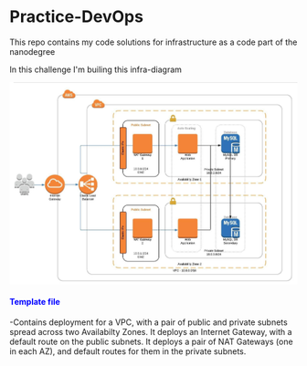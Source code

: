 # Practice-DevOps
This repo contains my code solutions for infrastructure as a code part of the nanodegree 

In this challenge I'm builing this infra-diagram

<img src="awswebapp-2.jpeg">

<h4 style="color:blue">Template file</h4>
-Contains deployment for a VPC, with a pair of public and private subnets spread across two Availabilty Zones. It deploys an Internet Gateway, with a default 
route on the public subnets. It deploys a pair of NAT Gateways (one in each AZ), and default routes for them in the private subnets.



